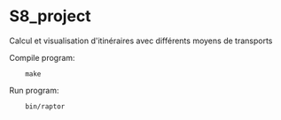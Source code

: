 # S8_project
Calcul et visualisation d'itinéraires avec différents moyens de transports

Compile program:

		make
  
Run program:

		bin/raptor
